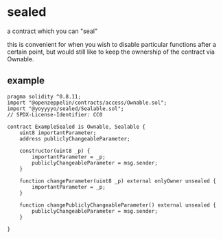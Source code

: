 # sealed
a contract which you can "seal"

this is convenient for when you wish to disable particular functions after a certain point, but would still like to keep the ownership of the contract via Ownable.

## example
```solidity
pragma solidity ^0.8.11;
import "@openzeppelin/contracts/access/Ownable.sol";
import "@yoyyyyo/sealed/Sealable.sol";
// SPDX-License-Identifier: CC0

contract ExampleSealed is Ownable, Sealable {
    uint8 importantParameter;
    address publiclyChangeableParameter;

    constructor(uint8 _p) {
        importantParameter = _p;
        publiclyChangeableParameter = msg.sender;
    }

    function changeParameter(uint8 _p) external onlyOwner unsealed {
        importantParameter = _p;
    }
    
    function changePubliclyChangeableParameter() external unsealed {
        publiclyChangeableParameter = msg.sender;
    }
    
}
```
